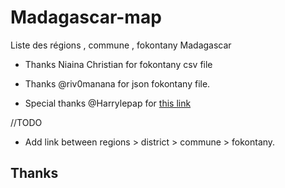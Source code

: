 # Madagascar-map

Liste des régions , commune , fokontany Madagascar

- Thanks Niaina Christian for fokontany csv file

- Thanks @riv0manana for json fokontany file.

- Special thanks @Harrylepap for [this link](https://github.com/Harrylepap/Madagascar-Province-Region-Commune)

//TODO

- Add link between regions > district > commune > fokontany.

## Thanks
